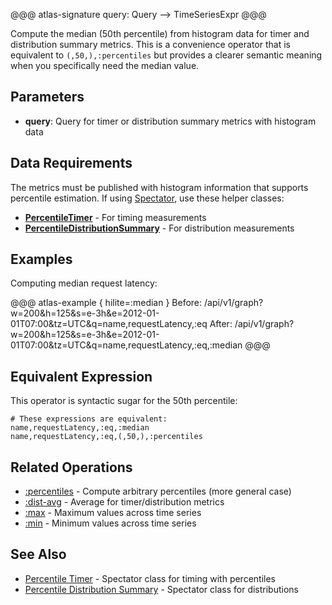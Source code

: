 @@@ atlas-signature
query: Query
-->
TimeSeriesExpr
@@@

Compute the median (50th percentile) from histogram data for timer and distribution summary metrics.
This is a convenience operator that is equivalent to `(,50,),:percentiles` but provides a clearer
semantic meaning when you specifically need the median value.

## Parameters

* **query**: Query for timer or distribution summary metrics with histogram data

## Data Requirements

The metrics must be published with histogram information that supports percentile estimation.
If using [Spectator][spectator], use these helper classes:

* **[PercentileTimer][PercentileTimer]** - For timing measurements
* **[PercentileDistributionSummary][PercentileDistributionSummary]** - For distribution measurements

## Examples

Computing median request latency:

@@@ atlas-example { hilite=:median }
Before: /api/v1/graph?w=200&h=125&s=e-3h&e=2012-01-01T07:00&tz=UTC&q=name,requestLatency,:eq
After: /api/v1/graph?w=200&h=125&s=e-3h&e=2012-01-01T07:00&tz=UTC&q=name,requestLatency,:eq,:median
@@@

## Equivalent Expression

This operator is syntactic sugar for the 50th percentile:

```
# These expressions are equivalent:
name,requestLatency,:eq,:median
name,requestLatency,:eq,(,50,),:percentiles
```

## Related Operations

* [:percentiles](percentiles.md) - Compute arbitrary percentiles (more general case)
* [:dist-avg](dist-avg.md) - Average for timer/distribution metrics
* [:max](max.md) - Maximum values across time series
* [:min](min.md) - Minimum values across time series

## See Also

* [Percentile Timer][PercentileTimer] - Spectator class for timing with percentiles
* [Percentile Distribution Summary][PercentileDistributionSummary] - Spectator class for distributions

[spectator]: ../../spectator/index.md
[PercentileTimer]: ../../spectator/patterns/percentile-timer.md
[PercentileDistributionSummary]: ../../spectator/core/meters/dist-summary.md